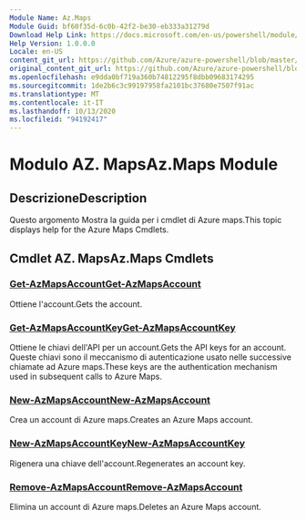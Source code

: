 ```yaml
---
Module Name: Az.Maps
Module Guid: bf60f35d-6c0b-42f2-be30-eb333a31279d
Download Help Link: https://docs.microsoft.com/en-us/powershell/module/az.maps
Help Version: 1.0.0.0
Locale: en-US
content_git_url: https://github.com/Azure/azure-powershell/blob/master/src/Maps/Maps/help/Az.Maps.md
original_content_git_url: https://github.com/Azure/azure-powershell/blob/master/src/Maps/Maps/help/Az.Maps.md
ms.openlocfilehash: e9dda0bf719a360b74812295f8dbb09683174295
ms.sourcegitcommit: 1de2b6c3c99197958fa2101bc37680e7507f91ac
ms.translationtype: MT
ms.contentlocale: it-IT
ms.lasthandoff: 10/13/2020
ms.locfileid: "94192417"
---
```

# <span data-ttu-id="03d31-101">Modulo AZ. Maps</span><span class="sxs-lookup"><span data-stu-id="03d31-101">Az.Maps Module</span></span>
## <span data-ttu-id="03d31-102">Descrizione</span><span class="sxs-lookup"><span data-stu-id="03d31-102">Description</span></span>
<span data-ttu-id="03d31-103">Questo argomento Mostra la guida per i cmdlet di Azure maps.</span><span class="sxs-lookup"><span data-stu-id="03d31-103">This topic displays help for the Azure Maps Cmdlets.</span></span>

## <span data-ttu-id="03d31-104">Cmdlet AZ. Maps</span><span class="sxs-lookup"><span data-stu-id="03d31-104">Az.Maps Cmdlets</span></span>
### [<span data-ttu-id="03d31-105">Get-AzMapsAccount</span><span class="sxs-lookup"><span data-stu-id="03d31-105">Get-AzMapsAccount</span></span>](Get-AzMapsAccount.md)
<span data-ttu-id="03d31-106">Ottiene l'account.</span><span class="sxs-lookup"><span data-stu-id="03d31-106">Gets the account.</span></span>

### [<span data-ttu-id="03d31-107">Get-AzMapsAccountKey</span><span class="sxs-lookup"><span data-stu-id="03d31-107">Get-AzMapsAccountKey</span></span>](Get-AzMapsAccountKey.md)
<span data-ttu-id="03d31-108">Ottiene le chiavi dell'API per un account.</span><span class="sxs-lookup"><span data-stu-id="03d31-108">Gets the API keys for an account.</span></span>
<span data-ttu-id="03d31-109">Queste chiavi sono il meccanismo di autenticazione usato nelle successive chiamate ad Azure maps.</span><span class="sxs-lookup"><span data-stu-id="03d31-109">These keys are the authentication mechanism used in subsequent calls to Azure Maps.</span></span>

### [<span data-ttu-id="03d31-110">New-AzMapsAccount</span><span class="sxs-lookup"><span data-stu-id="03d31-110">New-AzMapsAccount</span></span>](New-AzMapsAccount.md)
<span data-ttu-id="03d31-111">Crea un account di Azure maps.</span><span class="sxs-lookup"><span data-stu-id="03d31-111">Creates an Azure Maps account.</span></span>

### [<span data-ttu-id="03d31-112">New-AzMapsAccountKey</span><span class="sxs-lookup"><span data-stu-id="03d31-112">New-AzMapsAccountKey</span></span>](New-AzMapsAccountKey.md)
<span data-ttu-id="03d31-113">Rigenera una chiave dell'account.</span><span class="sxs-lookup"><span data-stu-id="03d31-113">Regenerates an account key.</span></span>

### [<span data-ttu-id="03d31-114">Remove-AzMapsAccount</span><span class="sxs-lookup"><span data-stu-id="03d31-114">Remove-AzMapsAccount</span></span>](Remove-AzMapsAccount.md)
<span data-ttu-id="03d31-115">Elimina un account di Azure maps.</span><span class="sxs-lookup"><span data-stu-id="03d31-115">Deletes an Azure Maps account.</span></span>

